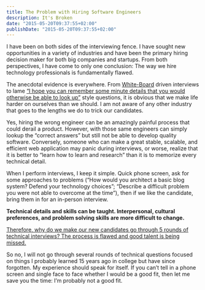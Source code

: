 ```yaml
---
title: The Problem with Hiring Software Engineers
description: It's Broken
date: "2015-05-20T09:37:55+02:00"
publishDate: "2015-05-20T09:37:55+02:00"
---
```

I have been on both sides of the interviewing fence. I have sought new opportunities in a variety of industries and have been the primary hiring decision maker for both big companies and startups. From both perspectives, I have come to only one conclusion: The way we hire technology professionals is fundamentally flawed.

The anecdotal evidence is everywhere. From [White-Board](https://modelviewculture.com/pieces/technical-interviews-are-bullshit) driven interviews to lame [“I hope you can remember some minute details that you would otherwise be able to look up”](http://www.businessinsider.com/15-google-interview-questions-that-used-to-make-geniuses-feel-dumb-2012-11) style questions, it is obvious that we make life harder on ourselves than we should. I am not aware of any other industry that goes to the lengths we do to trick our candidates.

Yes, hiring the wrong engineer can be an amazingly painful process that could derail a product. However, with those same engineers can simply lookup the “correct answers” but still not be able to develop quality software. Conversely, someone who can make a great stable, scalable, and efficient web application may panic during interviews, or worse, realize that it is better to “learn how to learn and research” than it is to memorize every technical detail.

When I perform interviews, I keep it simple. Quick phone screen, ask for some approaches to problems (“How would you architect a basic blog system? Defend your technology choices”; “Describe a difficult problem you were not able to overcome at the time”), then if we like the candidate, bring them in for an in-person interview.

**Technical details and skills can be taught. Interpersonal, cultural preferences, and problem solving skills are more difficult to change.**

[Therefore, why do we make our new candidates go through 5 rounds of technical interviews? The process is flawed and good talent is being missed.](http://www.tlnt.com/2013/11/14/5-rounds-of-interviews-it-just-shows-how-broken-your-hiring-process-is/)

So no, I will not go through several rounds of technical questions focused on things I probably learned 15 years ago in college but have since forgotten. My experience should speak for itself. If you can’t tell in a phone screen and single face to face whether I would be a good fit, then let me save you the time: I’m probably not a good fit.
